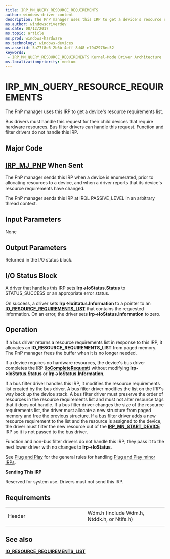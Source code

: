 ```yaml
---
title: IRP_MN_QUERY_RESOURCE_REQUIREMENTS
author: windows-driver-content
description: The PnP manager uses this IRP to get a device's resource requirements list.Bus drivers must handle this request for their child devices that require hardware resources.
ms.author: windowsdriverdev
ms.date: 08/12/2017
ms.topic: article
ms.prod: windows-hardware
ms.technology: windows-devices
ms.assetid: 5a77f8d6-2b6b-4eff-8d48-e7942976ec52
keywords:
 - IRP_MN_QUERY_RESOURCE_REQUIREMENTS Kernel-Mode Driver Architecture
ms.localizationpriority: medium
---
```


# IRP\_MN\_QUERY\_RESOURCE\_REQUIREMENTS


The PnP manager uses this IRP to get a device's resource requirements list.

Bus drivers must handle this request for their child devices that require hardware resources. Bus filter drivers can handle this request. Function and filter drivers do not handle this IRP.

Major Code
----------

[**IRP\_MJ\_PNP**](irp-mj-pnp.md)
When Sent
---------

The PnP manager sends this IRP when a device is enumerated, prior to allocating resources to a device, and when a driver reports that its device's resource requirements have changed.

The PnP manager sends this IRP at IRQL PASSIVE\_LEVEL in an arbitrary thread context.

## Input Parameters


None

## Output Parameters


Returned in the I/O status block.

## I/O Status Block


A driver that handles this IRP sets **Irp-&gt;IoStatus.Status** to STATUS\_SUCCESS or an appropriate error status.

On success, a driver sets **Irp-&gt;IoStatus.Information** to a pointer to an [**IO\_RESOURCE\_REQUIREMENTS\_LIST**](https://msdn.microsoft.com/library/windows/hardware/ff550609) that contains the requested information. On an error, the driver sets **Irp-&gt;IoStatus.Information** to zero.

Operation
---------

If a bus driver returns a resource requirements list in response to this IRP, it allocates an **IO\_RESOURCE\_REQUIREMENTS\_LIST** from paged memory. The PnP manager frees the buffer when it is no longer needed.

If a device requires no hardware resources, the device's bus driver completes the IRP ([**IoCompleteRequest**](https://msdn.microsoft.com/library/windows/hardware/ff548343)) without modifying **Irp-&gt;IoStatus.Status** or **Irp-&gt;IoStatus.Information**.

If a bus filter driver handles this IRP, it modifies the resource requirements list created by the bus driver. A bus filter driver modifies the list on the IRP's way back up the device stack. A bus filter driver must preserve the order of resources in the resource requirements list and must not alter resource tags that it does not handle. If a bus filter driver changes the size of the resource requirements list, the driver must allocate a new structure from paged memory and free the previous structure. If a bus filter driver adds a new resource requirement to the list and the resource is assigned to the device, the driver must filter the new resource out of the [**IRP\_MN\_START\_DEVICE**](irp-mn-start-device.md) IRP so it is not passed to the bus driver.

Function and non-bus filter drivers do not handle this IRP; they pass it to the next lower driver with no changes to **Irp-&gt;IoStatus**.

See [Plug and Play](https://msdn.microsoft.com/library/windows/hardware/ff547125) for the general rules for handling [Plug and Play minor IRPs](plug-and-play-minor-irps.md).

**Sending This IRP**

Reserved for system use. Drivers must not send this IRP.

Requirements
------------

<table>
<colgroup>
<col width="50%" />
<col width="50%" />
</colgroup>
<tbody>
<tr class="odd">
<td><p>Header</p></td>
<td>Wdm.h (include Wdm.h, Ntddk.h, or Ntifs.h)</td>
</tr>
</tbody>
</table>

## See also


[**IO\_RESOURCE\_REQUIREMENTS\_LIST**](https://msdn.microsoft.com/library/windows/hardware/ff550609)

 

 




